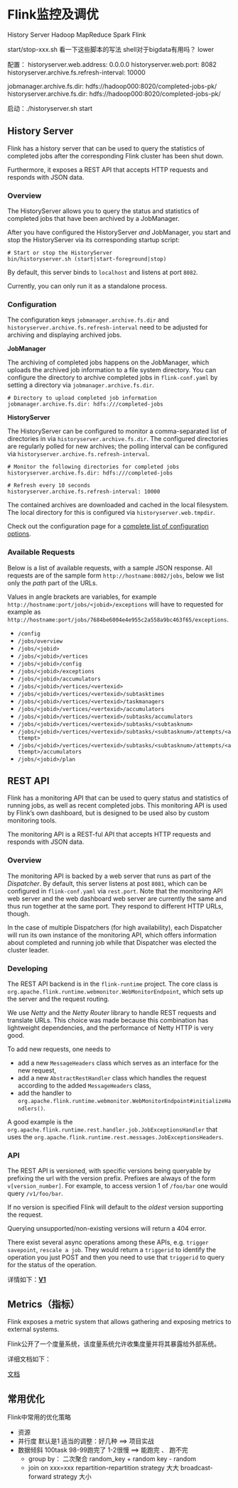 # Flink监控及调优

History Server
	Hadoop MapReduce
	Spark 
	Flink

start/stop-xxx.sh
	看一下这些脚本的写法
	shell对于bigdata有用吗？ lower

配置：
historyserver.web.address: 0.0.0.0
historyserver.web.port: 8082
historyserver.archive.fs.refresh-interval: 10000

jobmanager.archive.fs.dir: hdfs://hadoop000:8020/completed-jobs-pk/
historyserver.archive.fs.dir: hdfs://hadoop000:8020/completed-jobs-pk/

启动：./historyserver.sh start

## History Server

Flink has a history server that can be used to query the statistics of completed jobs after the corresponding Flink cluster has been shut down.

Furthermore, it exposes a REST API that accepts HTTP requests and responds with JSON data.

### Overview

The HistoryServer allows you to query the status and statistics of completed jobs that have been archived by a JobManager.

After you have configured the HistoryServer *and* JobManager, you start and stop the HistoryServer via its corresponding startup script:

```
# Start or stop the HistoryServer
bin/historyserver.sh (start|start-foreground|stop)
```

By default, this server binds to `localhost` and listens at port `8082`.

Currently, you can only run it as a standalone process.

### Configuration

The configuration keys `jobmanager.archive.fs.dir` and `historyserver.archive.fs.refresh-interval` need to be adjusted for archiving and displaying archived jobs.

**JobManager**

The archiving of completed jobs happens on the JobManager, which uploads the archived job information to a file system directory. You can configure the directory to archive completed jobs in `flink-conf.yaml` by setting a directory via `jobmanager.archive.fs.dir`.

```
# Directory to upload completed job information
jobmanager.archive.fs.dir: hdfs:///completed-jobs
```

**HistoryServer**

The HistoryServer can be configured to monitor a comma-separated list of directories in via `historyserver.archive.fs.dir`. The configured directories are regularly polled for new archives; the polling interval can be configured via `historyserver.archive.fs.refresh-interval`.

```
# Monitor the following directories for completed jobs
historyserver.archive.fs.dir: hdfs:///completed-jobs

# Refresh every 10 seconds
historyserver.archive.fs.refresh-interval: 10000
```

The contained archives are downloaded and cached in the local filesystem. The local directory for this is configured via `historyserver.web.tmpdir`.

Check out the configuration page for a [complete list of configuration options](https://ci.apache.org/projects/flink/flink-docs-release-1.11/ops/config.html#history-server).

### Available Requests

Below is a list of available requests, with a sample JSON response. All requests are of the sample form `http://hostname:8082/jobs`, below we list only the *path* part of the URLs.

Values in angle brackets are variables, for example `http://hostname:port/jobs/<jobid>/exceptions` will have to requested for example as `http://hostname:port/jobs/7684be6004e4e955c2a558a9bc463f65/exceptions`.

- `/config`
- `/jobs/overview`
- `/jobs/<jobid>`
- `/jobs/<jobid>/vertices`
- `/jobs/<jobid>/config`
- `/jobs/<jobid>/exceptions`
- `/jobs/<jobid>/accumulators`
- `/jobs/<jobid>/vertices/<vertexid>`
- `/jobs/<jobid>/vertices/<vertexid>/subtasktimes`
- `/jobs/<jobid>/vertices/<vertexid>/taskmanagers`
- `/jobs/<jobid>/vertices/<vertexid>/accumulators`
- `/jobs/<jobid>/vertices/<vertexid>/subtasks/accumulators`
- `/jobs/<jobid>/vertices/<vertexid>/subtasks/<subtasknum>`
- `/jobs/<jobid>/vertices/<vertexid>/subtasks/<subtasknum>/attempts/<attempt>`
- `/jobs/<jobid>/vertices/<vertexid>/subtasks/<subtasknum>/attempts/<attempt>/accumulators`
- `/jobs/<jobid>/plan`

## REST API

Flink has a monitoring API that can be used to query status and statistics of running jobs, as well as recent completed jobs. This monitoring API is used by Flink’s own dashboard, but is designed to be used also by custom monitoring tools.

The monitoring API is a REST-ful API that accepts HTTP requests and responds with JSON data.

### Overview

The monitoring API is backed by a web server that runs as part of the *Dispatcher*. By default, this server listens at post `8081`, which can be configured in `flink-conf.yaml` via `rest.port`. Note that the monitoring API web server and the web dashboard web server are currently the same and thus run together at the same port. They respond to different HTTP URLs, though.

In the case of multiple Dispatchers (for high availability), each Dispatcher will run its own instance of the monitoring API, which offers information about completed and running job while that Dispatcher was elected the cluster leader.

### Developing

The REST API backend is in the `flink-runtime` project. The core class is `org.apache.flink.runtime.webmonitor.WebMonitorEndpoint`, which sets up the server and the request routing.

We use *Netty* and the *Netty Router* library to handle REST requests and translate URLs. This choice was made because this combination has lightweight dependencies, and the performance of Netty HTTP is very good.

To add new requests, one needs to

- add a new `MessageHeaders` class which serves as an interface for the new request,
- add a new `AbstractRestHandler` class which handles the request according to the added `MessageHeaders` class,
- add the handler to `org.apache.flink.runtime.webmonitor.WebMonitorEndpoint#initializeHandlers()`.

A good example is the `org.apache.flink.runtime.rest.handler.job.JobExceptionsHandler` that uses the `org.apache.flink.runtime.rest.messages.JobExceptionsHeaders`.

### API

The REST API is versioned, with specific versions being queryable by prefixing the url with the version prefix. Prefixes are always of the form `v[version_number]`. For example, to access version 1 of `/foo/bar` one would query `/v1/foo/bar`.

If no version is specified Flink will default to the *oldest* version supporting the request.

Querying unsupported/non-existing versions will return a 404 error.

There exist several async operations among these APIs, e.g. `trigger savepoint`, `rescale a job`. They would return a `triggerid` to identify the operation you just POST and then you need to use that `triggerid` to query for the status of the operation.

详情如下：[**V1**](https://ci.apache.org/projects/flink/flink-docs-release-1.11/zh/monitoring/rest_api.html#tab_v1_0)

## Metrics（指标）

Flink exposes a metric system that allows gathering and exposing metrics to external systems.

Flink公开了一个度量系统，该度量系统允许收集度量并将其暴露给外部系统。

详细文档如下：

[文档](https://ci.apache.org/projects/flink/flink-docs-release-1.11/zh/monitoring/metrics.html#metric-types)

## 常用优化

Flink中常用的优化策略

- 资源
- 并行度
  	默认是1   适当的调整：好几种  ==> 项目实战
- 数据倾斜
  	100task  98-99跑完了  1-2很慢   ==> 能跑完 、 跑不完
  - group by： 二次聚合
    		random_key  + random
    		key  - random
  -  join on xxx=xxx
    		repartition-repartition strategy  大大
    		broadcast-forward strategy  大小